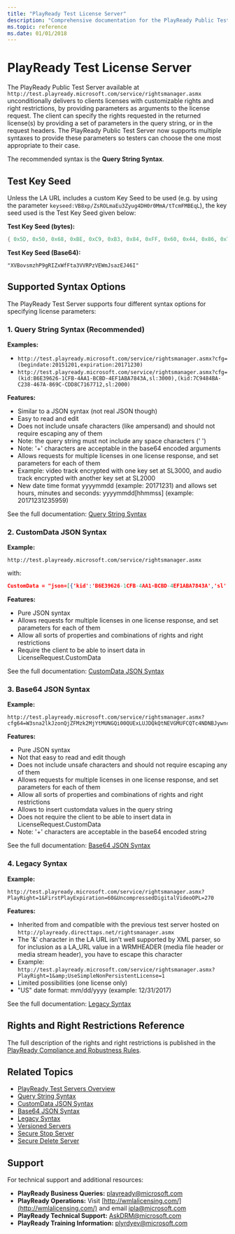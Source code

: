 ```yaml
---
title: "PlayReady Test License Server"
description: "Comprehensive documentation for the PlayReady Public Test License Server including syntax options, parameters, and usage examples."
ms.topic: reference
ms.date: 01/01/2018
---
```


# PlayReady Test License Server

The PlayReady Public Test Server available at `http://test.playready.microsoft.com/service/rightsmanager.asmx` unconditionally delivers to clients licenses with customizable rights and right restrictions, by providing parameters as arguments to the license request. The client can specify the rights requested in the returned license(s) by providing a set of parameters in the query string, or in the request headers. The PlayReady Public Test Server now supports multiple syntaxes to provide these parameters so testers can choose the one most appropriate to their case.

The recommended syntax is the **Query String Syntax**.

## Test Key Seed

Unless the LA URL includes a custom Key Seed to be used (e.g. by using the parameter `keyseed:VB8xp/ZsROLmaEu3Zyug4DH0r0MmA/tTcmFMBEqL`), the key seed used is the Test Key Seed given below:

**Test Key Seed (bytes):**

```c
{ 0x5D, 0x50, 0x68, 0xBE, 0xC9, 0xB3, 0x84, 0xFF, 0x60, 0x44, 0x86, 0x71, 0x59, 0xF1, 0x6D, 0x6B, 0x75, 0x55, 0x44, 0xFC, 0xD5, 0x11, 0x69, 0x89, 0xB1, 0xAC, 0xC4, 0x27, 0x8E, 0x88 }
```

**Test Key Seed (Base64):**

```text
"XVBovsmzhP9gRIZxWfFta3VVRPzVEWmJsazEJ46I"
```

## Supported Syntax Options

The PlayReady Test Server supports four different syntax options for specifying license parameters:

### 1. Query String Syntax (Recommended)

**Examples:**

- `http://test.playready.microsoft.com/service/rightsmanager.asmx?cfg=(begindate:20151201,expiration:20171230)`
- `http://test.playready.microsoft.com/service/rightsmanager.asmx?cfg=(kid:B6E39626-1CFB-4AA1-BCBD-4EF1ABA7843A,sl:3000),(kid:7C9484BA-C238-467A-869C-CDD8C7167712,sl:2000)`

**Features:**

- Similar to a JSON syntax (not real JSON though)
- Easy to read and edit
- Does not include unsafe characters (like ampersand) and should not require escaping any of them
- Note: the query string must not include any space characters (' ')
- Note: '+' characters are acceptable in the base64 encoded arguments
- Allows requests for multiple licenses in one license response, and set parameters for each of them
- Example: video track encrypted with one key set at SL3000, and audio track encrypted with another key set at SL2000
- New date time format yyyymmdd (example: 20171231) and allows set hours, minutes and seconds: yyyymmdd[hhmmss] (example: 20171231235959)

See the full documentation: [Query String Syntax](query-string-syntax.md)

### 2. CustomData JSON Syntax

**Example:**

```http
http://test.playready.microsoft.com/service/rightsmanager.asmx
```

with:

```json
CustomData = "json=[{'kid':'B6E39626-1CFB-4AA1-BCBD-4EF1ABA7843A','sl':'3000'},{'kid':'7C9484BA-C238-467A-869C-CDD8C7167712','sl':'2000'}]"
```

**Features:**

- Pure JSON syntax
- Allows requests for multiple licenses in one license response, and set parameters for each of them
- Allow all sorts of properties and combinations of rights and right restrictions
- Require the client to be able to insert data in LicenseRequest.CustomData

See the full documentation: [CustomData JSON Syntax](customdata-json-syntax.md)

### 3. Base64 JSON Syntax

**Example:**
```
http://test.playready.microsoft.com/service/rightsmanager.asmx?cfg64=W3sna2lkJzonQjZFMzk2MjYtMUNGQi00QUExLUJDQkQtNEVGMUFCQTc4NDNBJywnc2wnOiczMDAwJ30seydraWQnOic3Qzk0ODRCQS1DMjM4LTQ2N0EtODY5Qy1DREQ4QzcxNjc3MTInLCdzbCc6JzIwMDAnfV0=
```

**Features:**
- Pure JSON syntax
- Not that easy to read and edit though
- Does not include unsafe characters and should not require escaping any of them
- Allows requests for multiple licenses in one license response, and set parameters for each of them
- Allow all sorts of properties and combinations of rights and right restrictions
- Allows to insert customdata values in the query string
- Does not require the client to be able to insert data in LicenseRequest.CustomData
- Note: '+' characters are acceptable in the base64 encoded string

See the full documentation: [Base64 JSON Syntax](base64-json-syntax.md)

### 4. Legacy Syntax

**Example:**
```
http://test.playready.microsoft.com/service/rightsmanager.asmx?PlayRight=1&FirstPlayExpiration=60&UncompressedDigitalVideoOPL=270
```

**Features:**
- Inherited from and compatible with the previous test server hosted on `http://playready.directtaps.net/rightsmanager.asmx`
- The '&' character in the LA URL isn't well supported by XML parser, so for inclusion as a LA_URL value in a WRMHEADER (media file header or media stream header), you have to escape this character
- Example: `http://test.playready.microsoft.com/service/rightsmanager.asmx?PlayRight=1&amp;UseSimpleNonPersistentLicense=1`
- Limited possibilities (one license only)
- "US" date format: mm/dd/yyyy (example: 12/31/2017)

See the full documentation: [Legacy Syntax](legacy-syntax.md)

## Rights and Right Restrictions Reference

The full description of the rights and right restrictions is published in the [PlayReady Compliance and Robustness Rules](https://www.microsoft.com/playReady/licensing/compliance).

## Related Topics

- [PlayReady Test Servers Overview](playready-test-servers.md)
- [Query String Syntax](query-string-syntax.md)
- [CustomData JSON Syntax](customdata-json-syntax.md)
- [Base64 JSON Syntax](base64-json-syntax.md)
- [Legacy Syntax](legacy-syntax.md)
- [Versioned Servers](versioned-servers.md)
- [Secure Stop Server](secure-stop-server.md)
- [Secure Delete Server](secure-delete-server.md)

## Support

For technical support and additional resources:

- **PlayReady Business Queries:** [playready@microsoft.com](mailto:playready@microsoft.com)
- **PlayReady Operations:** Visit [http://wmlalicensing.com/](http://wmlalicensing.com/) and email [ipla@microsoft.com](mailto:ipla@microsoft.com)
- **PlayReady Technical Support:** [AskDRM@microsoft.com](mailto:AskDRM@microsoft.com)
- **PlayReady Training Information:** [plyrdyev@microsoft.com](mailto:plyrdyev@microsoft.com)
